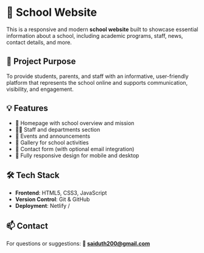 # 🏫 School Website

This is a responsive and modern **school website** built to showcase essential information about a school, including academic programs, staff, news, contact details, and more.

## 🎯 Project Purpose

To provide students, parents, and staff with an informative, user-friendly platform that represents the school online and supports communication, visibility, and engagement.

## 💡 Features

* 🏫 Homepage with school overview and mission
* 🧑‍🏫 Staff and departments section
* 📅 Events and announcements
* 📸 Gallery for school activities
* 📨 Contact form (with optional email integration)
* 📱 Fully responsive design for mobile and desktop

## 🛠️ Tech Stack

* **Frontend**: HTML5, CSS3, JavaScript
* **Version Control**: Git & GitHub
* **Deployment**:  Netlify / 


## 📫 Contact

For questions or suggestions:
**📧 [saiduth200@gmail.com](mailto:saiduth200@gmail.com)**

